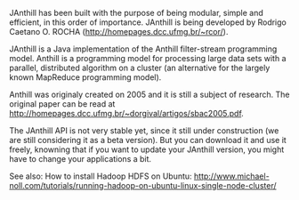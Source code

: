 JAnthill has been built with the purpose of being modular, simple and efficient, in this order of importance.
JAnthill is being developed by Rodrigo Caetano O. ROCHA (http://homepages.dcc.ufmg.br/~rcor/).

JAnthill is a Java implementation of the Anthill filter-stream programming model.
Anthill is a programming model for processing large data sets with a parallel, distributed algorithm on a cluster (an alternative for the largely known MapReduce programming model).

Anthill was originaly created on 2005 and it is still a subject of research.
The original paper can be read at http://homepages.dcc.ufmg.br/~dorgival/artigos/sbac2005.pdf.

The JAnthill API is not very stable yet, since it still under construction (we are still considering it as a beta version).
But you can download it and use it freely, knowning that if you want to update your JAnthill version, you might have to change your applications a bit.

See also:
How to install Hadoop HDFS on Ubuntu: http://www.michael-noll.com/tutorials/running-hadoop-on-ubuntu-linux-single-node-cluster/
